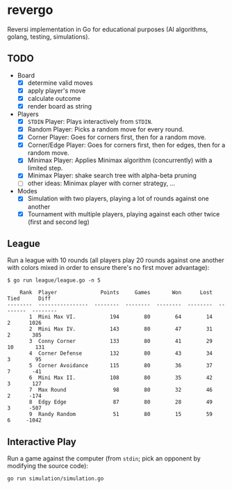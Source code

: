 # revergo

Reversi implementation in Go for educational purposes (AI algorithms, golang, testing, simulations).

## TODO

- Board
    - [x] determine valid moves
    - [x] apply player's move
    - [x] calculate outcome
    - [x] render board as string
- Players
    - [x] `STDIN` Player: Plays interactively from `STDIN`.
    - [x] Random Player: Picks a random move for every round.
    - [x] Corner Player: Goes for corners first, then for a random move.
    - [x] Corner/Edge Player: Goes for corners first, then for edges, then for a random move.
    - [x] Minimax Player: Applies Minimax algorithm (concurrently) with a limited step.
    - [x] Minimax Player: shake search tree with alpha-beta pruning
    - [ ] other ideas: Minimax player with corner strategy, …
- Modes
    - [x] Simulation with two players, playing a lot of rounds against one another
    - [x] Tournament with multiple players, playing against each other twice (first and second leg)

## League

Run a league with 10 rounds (all players play 20 rounds against one another
with colors mixed in order to ensure there's no first mover advantage):

    $ go run league/league.go -n 5

        Rank  Player              Points     Games       Won      Lost      Tied      Diff
    --------  ----------------  --------  --------  --------  --------  --------  --------
           1  Mini Max VI.           194        80        64        14         2      1026
           2  Mini Max IV.           143        80        47        31         2       385
           3  Conny Corner           133        80        41        29        10       131
           4  Corner Defense         132        80        43        34         3        95
           5  Corner Avoidance       115        80        36        37         7       -41
           6  Mini Max II.           108        80        35        42         3       127
           7  Max Round               98        80        32        46         2      -174
           8  Edgy Edge               87        80        28        49         3      -507
           9  Randy Random            51        80        15        59         6     -1042

## Interactive Play

Run a game against the computer (from `stdin`; pick an opponent by modifying the source code):

    go run simulation/simulation.go 
